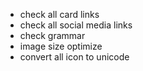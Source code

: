 - check all card links
- check all social media links
- check grammar
- image size optimize
- convert all icon to unicode
